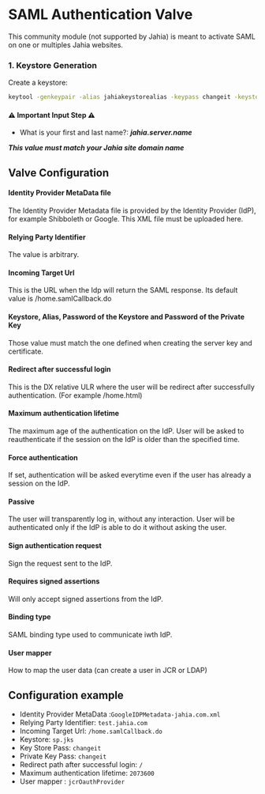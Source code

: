 # SAML Authentication Valve
This community module (not supported by Jahia) is meant to activate SAML on one or multiples Jahia websites.


### 1. Keystore Generation

Create a keystore: 
```sh
keytool -genkeypair -alias jahiakeystorealias -keypass changeit -keystore sp.jks -storepass changeit -keyalg RSA -keysize 2048 -validity 3650
```

#### :warning: Important Input Step :warning:
- What is your first and last name?: ***jahia.server.name***

***This value must match your Jahia site domain name***

## Valve Configuration

#### Identity Provider MetaData file
The Identity Provider Metadata file is provided by the Identity Provider (IdP), for example Shibboleth or Google. This XML file must be uploaded here.

#### Relying Party Identifier
The value is arbitrary.

#### Incoming Target Url
This is the URL when the Idp will return the SAML response. Its default value is /home.samlCallback.do

#### Keystore, Alias, Password of the Keystore and Password of the Private Key
Those value must match the one defined when creating the server key and certificate.

#### Redirect after successful login
This is the DX relative ULR where the user will be redirect after successfully authentication. (For example /home.html)

#### Maximum authentication lifetime
The maximum age of the authentication on the IdP. User will be asked to reauthenticate if the session on the IdP is older than the specified time. 

#### Force authentication
If set, authentication will be asked everytime even if the user has already a session on the IdP.

#### Passive
The user will transparently log in, without any interaction. User will be authenticated only if the IdP is able to do it without asking the user.

#### Sign authentication request
Sign the request sent to the IdP.

#### Requires signed assertions
Will only accept signed assertions from the IdP.

#### Binding type
SAML binding type used to communicate iwth IdP.

#### User mapper
How to map the user data (can create a user in JCR or LDAP)

## Configuration example

- Identity Provider MetaData :`GoogleIDPMetadata-jahia.com.xml`
- Relying Party Identifier: `test.jahia.com`
- Incoming Target Url: `/home.samlCallback.do`
- Keystore: `sp.jks`
- Key Store Pass: `changeit`
- Private Key Pass: `changeit`
- Redirect path after successful login: `/`
- Maximum authentication lifetime: `2073600`
- User mapper : `jcrOauthProvider`
